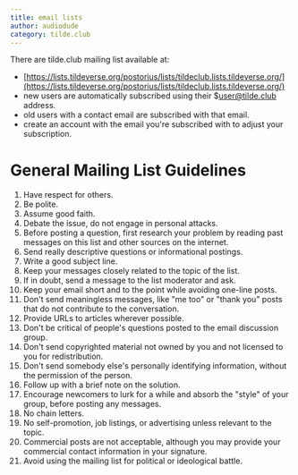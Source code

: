 ```yaml
---
title: email lists
author: audiodude
category: tilde.club
---
```

There are tilde.club mailing list available at:
* [https://lists.tildeverse.org/postorius/lists/tildeclub.lists.tildeverse.org/](https://lists.tildeverse.org/postorius/lists/tildeclub.lists.tildeverse.org/)
* new users are automatically subscribed using their $user@tilde.club address.
* old users with a contact email are subscribed with that email.
* create an account with the email you're subscribed with to adjust your subscription.

# General Mailing List Guidelines

  1. Have respect for others.
  2. Be polite.
  3. Assume good faith.
  4. Debate the issue, do not engage in personal attacks.
  5. Before posting a question, first research your problem by reading past messages on this list and other sources on the internet.
  6. Send really descriptive questions or informational postings.
  7. Write a good subject line.
  8. Keep your messages closely related to the topic of the list.
  9. If in doubt, send a message to the list moderator and ask.
  10. Keep your email short and to the point while avoiding one-line posts.
  11. Don't send meaningless messages, like "me too" or "thank you" posts that do not contribute to the conversation.
  12. Provide URLs to articles wherever possible.
  13. Don't be critical of people's questions posted to the email discussion group.
  14. Don't send copyrighted material not owned by you and not licensed to you for redistribution.
  15. Don't send somebody else's personally identifying information, without the permission of the person.
  16. Follow up with a brief note on the solution.
  17. Encourage newcomers to lurk for a while and absorb the "style" of your group, before posting any messages.
  18. No chain letters.
  19. No self-promotion, job listings, or advertising unless relevant to the topic.
  20. Commercial posts are not acceptable, although you may provide your commercial contact information in your signature.
  21. Avoid using the mailing list for political or ideological battle.
